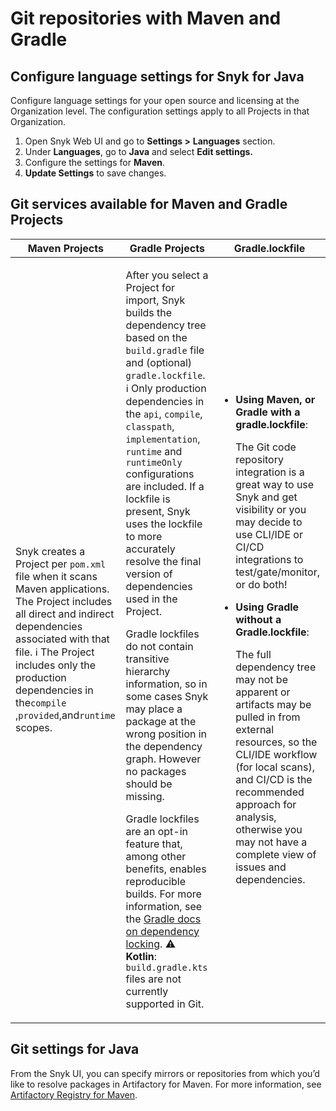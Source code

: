 # Git repositories with Maven and Gradle

## Configure language settings for Snyk for Java

Configure language settings for your open source and licensing at the Organization level. The configuration settings apply to all Projects in that Organization.

1. Open Snyk Web UI and go to **Settings >** **Languages** section.
2. Under **Languages**, go to **Java** and select **Edit settings.**
3. Configure the settings for **Maven**.
4. **Update Settings** to save changes.

## Git services available for Maven and Gradle Projects

| Maven Projects                                                                                                                                                                                                                                                             | Gradle Projects                                                                                                                                                                                                                                                                                                                                                                                                                                                                                                                                                                                                                                                                                                                                                                                                                                                                                                                                                                                                                                                                                 | Gradle.lockfile                                                                                                                                                                                                                                                                                                                                                                                                                                                                                                                                                                                                                                                              |
| -------------------------------------------------------------------------------------------------------------------------------------------------------------------------------------------------------------------------------------------------------------------------- | ----------------------------------------------------------------------------------------------------------------------------------------------------------------------------------------------------------------------------------------------------------------------------------------------------------------------------------------------------------------------------------------------------------------------------------------------------------------------------------------------------------------------------------------------------------------------------------------------------------------------------------------------------------------------------------------------------------------------------------------------------------------------------------------------------------------------------------------------------------------------------------------------------------------------------------------------------------------------------------------------------------------------------------------------------------------------------------------------- | ---------------------------------------------------------------------------------------------------------------------------------------------------------------------------------------------------------------------------------------------------------------------------------------------------------------------------------------------------------------------------------------------------------------------------------------------------------------------------------------------------------------------------------------------------------------------------------------------------------------------------------------------------------------------------- |
| Snyk creates a Project per `pom.xml` file when it scans Maven applications. The Project includes all direct and indirect dependencies associated with that file. ℹ️ The Project includes only the production dependencies in the`compile` ,`provided`,and`runtime` scopes. | <p>After you select a Project for import, Snyk builds the dependency tree based on the <code>build.gradle</code> file and (optional) <code>gradle.lockfile</code>. ℹ️ Only production dependencies in the <code>api</code>, <code>compile</code>, <code>classpath</code>, <code>implementation</code>, <code>runtime</code> and <code>runtimeOnly</code> configurations are included. If a lockfile is present, Snyk uses the lockfile to more accurately resolve the final version of dependencies used in the Project.</p><p>Gradle lockfiles do not contain transitive hierarchy information, so in some cases Snyk may place a package at the wrong position in the dependency graph. However no packages should be missing.</p><p>Gradle lockfiles are an opt-in feature that, among other benefits, enables reproducible builds. For more information, see the <a href="https://docs.gradle.org/current/userguide/dependency_locking.html">Gradle docs on dependency locking</a>. ⚠️ <strong>Kotlin</strong>: <code>build.gradle.kts</code> files are not currently supported in Git.</p> | <ul><li><p><strong>Using</strong> <strong>Maven, or Gradle with a gradle.lockfile</strong>:</p><p>The Git code repository integration is a great way to use Snyk and get visibility or you may decide to use CLI/IDE or CI/CD integrations to test/gate/monitor, or do both!</p></li></ul><ul><li><p><strong>Using Gradle</strong> <strong>without a Gradle.lockfile</strong>:</p><p>The full dependency tree may not be apparent or artifacts may be pulled in from external resources, so the CLI/IDE workflow (for local scans), and CI/CD is the recommended approach for analysis, otherwise you may not have a complete view of issues and dependencies.</p></li></ul> |

## **Git settings for Java**

From the Snyk UI, you can specify mirrors or repositories from which you’d like to resolve packages in Artifactory for Maven. For more information, see [Artifactory Registry for Maven](https://docs.snyk.io/scan-using-snyk/snyk-open-source/package-repository-integrations/artifactory-package-repository-connection-setup/artifactory-registry-for-maven).
